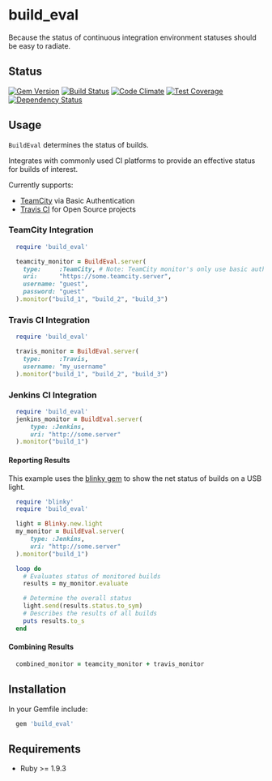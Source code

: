 # build_eval #

Because the status of continuous integration environment statuses should be easy to radiate.

## Status ##

[![Gem Version](https://badge.fury.io/rb/build_eval.svg)](http://badge.fury.io/rb/build_eval)
[![Build Status](https://travis-ci.org/MYOB-Technology/build_eval.png)](https://travis-ci.org/MYOB-Technology/build_eval)
[![Code Climate](https://codeclimate.com/github/MYOB-Technology/build_eval/badges/gpa.svg)](https://codeclimate.com/github/MYOB-Technology/build_eval)
[![Test Coverage](https://codeclimate.com/github/MYOB-Technology/build_eval/badges/coverage.svg)](https://codeclimate.com/github/MYOB-Technology/build_eval/coverage)
[![Dependency Status](https://gemnasium.com/MYOB-Technology/build_eval.png)](https://gemnasium.com/MYOB-Technology/build_eval)

## Usage ##

```BuildEval``` determines the status of builds.

Integrates with commonly used CI platforms to provide an effective status for builds of interest.

Currently supports:

* [TeamCity](https://www.jetbrains.com/teamcity/) via Basic Authentication
* [Travis CI](https://travis-ci.org/) for Open Source projects

### TeamCity Integration ###

```ruby
  require 'build_eval'

  teamcity_monitor = BuildEval.server(
    type:     :TeamCity, # Note: TeamCity monitor's only use basic authentication
    uri:      "https://some.teamcity.server",
    username: "guest",
    password: "guest"
  ).monitor("build_1", "build_2", "build_3")
```

### Travis CI Integration ###

```ruby
  require 'build_eval'

  travis_monitor = BuildEval.server(
    type:     :Travis,
    username: "my_username"
  ).monitor("build_1", "build_2", "build_3")
```

### Jenkins CI Integration ###
```ruby
  require 'build_eval'
  jenkins_monitor = BuildEval.server(
      type: :Jenkins,
      uri: "http://some.server"
  ).monitor("build_1")
```

#### Reporting Results ####

This example uses the [blinky gem](https://github.com/perryn/blinky) to show the net status of builds on a USB light.

```ruby
  require 'blinky'
  require 'build_eval'

  light = Blinky.new.light
  my_monitor = BuildEval.server(
      type: :Jenkins,
      uri: "http://some.server"
  ).monitor("build_1")

  loop do
    # Evaluates status of monitored builds
    results = my_monitor.evaluate 

    # Determine the overall status
    light.send(results.status.to_sym)
    # Describes the results of all builds
    puts results.to_s 
  end
```

#### Combining Results ####

```ruby
  combined_monitor = teamcity_monitor + travis_monitor
```

## Installation ##

In your Gemfile include:

```ruby
  gem 'build_eval'
```

## Requirements ##

* Ruby >= 1.9.3
